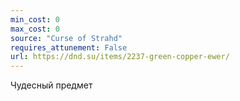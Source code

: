 ```yaml
---
min_cost: 0
max_cost: 0
source: "Curse of Strahd"
requires_attunement: False
url: https://dnd.su/items/2237-green-copper-ewer/
---
```


Чудесный предмет